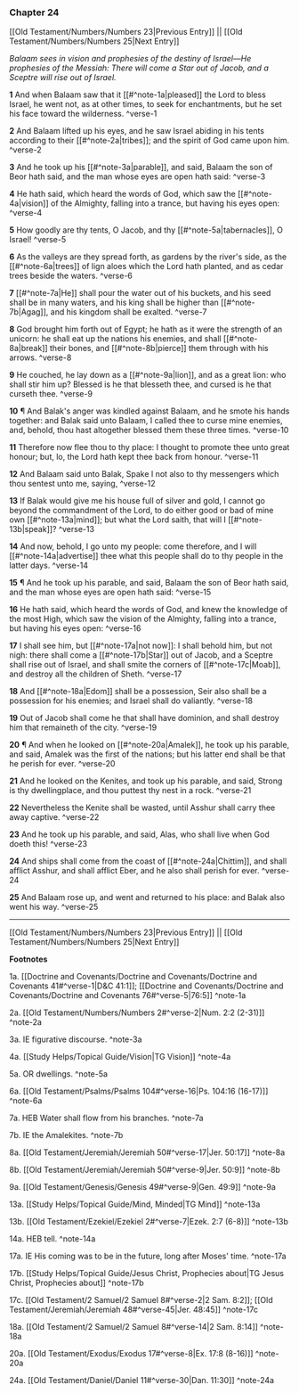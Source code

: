 ### Chapter 24

[[Old Testament/Numbers/Numbers 23|Previous Entry]]  ||  [[Old Testament/Numbers/Numbers 25|Next Entry]]

*Balaam sees in vision and prophesies of the destiny of Israel—He prophesies of the Messiah: There will come a Star out of Jacob, and a Sceptre will rise out of Israel.*

**1**  And when Balaam saw that it [[#^note-1a|pleased]] the Lord to bless Israel, he went not, as at other times, to seek for enchantments, but he set his face toward the wilderness. ^verse-1

**2**  And Balaam lifted up his eyes, and he saw Israel abiding in his tents according to their [[#^note-2a|tribes]]; and the spirit of God came upon him. ^verse-2

**3**  And he took up his [[#^note-3a|parable]], and said, Balaam the son of Beor hath said, and the man whose eyes are open hath said: ^verse-3

**4**  He hath said, which heard the words of God, which saw the [[#^note-4a|vision]] of the Almighty, falling into a trance, but having his eyes open: ^verse-4

**5**  How goodly are thy tents, O Jacob, and thy [[#^note-5a|tabernacles]], O Israel! ^verse-5

**6**  As the valleys are they spread forth, as gardens by the river's side, as the [[#^note-6a|trees]] of lign aloes which the Lord hath planted, and as cedar trees beside the waters. ^verse-6

**7**  [[#^note-7a|He]] shall pour the water out of his buckets, and his seed shall be in many waters, and his king shall be higher than [[#^note-7b|Agag]], and his kingdom shall be exalted. ^verse-7

**8**  God brought him forth out of Egypt; he hath as it were the strength of an unicorn: he shall eat up the nations his enemies, and shall [[#^note-8a|break]] their bones, and [[#^note-8b|pierce]] them through with his arrows. ^verse-8

**9**  He couched, he lay down as a [[#^note-9a|lion]], and as a great lion: who shall stir him up? Blessed is he that blesseth thee, and cursed is he that curseth thee. ^verse-9

**10**  ¶ And Balak's anger was kindled against Balaam, and he smote his hands together: and Balak said unto Balaam, I called thee to curse mine enemies, and, behold, thou hast altogether blessed them these three times. ^verse-10

**11**  Therefore now flee thou to thy place: I thought to promote thee unto great honour; but, lo, the Lord hath kept thee back from honour. ^verse-11

**12**  And Balaam said unto Balak, Spake I not also to thy messengers which thou sentest unto me, saying, ^verse-12

**13**  If Balak would give me his house full of silver and gold, I cannot go beyond the commandment of the Lord, to do either good or bad of mine own [[#^note-13a|mind]]; but what the Lord saith, that will I [[#^note-13b|speak]]? ^verse-13

**14**  And now, behold, I go unto my people: come therefore, and I will [[#^note-14a|advertise]] thee what this people shall do to thy people in the latter days. ^verse-14

**15**  ¶ And he took up his parable, and said, Balaam the son of Beor hath said, and the man whose eyes are open hath said: ^verse-15

**16**  He hath said, which heard the words of God, and knew the knowledge of the most High, which saw the vision of the Almighty, falling into a trance, but having his eyes open: ^verse-16

**17**  I shall see him, but [[#^note-17a|not now]]: I shall behold him, but not nigh: there shall come a [[#^note-17b|Star]] out of Jacob, and a Sceptre shall rise out of Israel, and shall smite the corners of [[#^note-17c|Moab]], and destroy all the children of Sheth. ^verse-17

**18**  And [[#^note-18a|Edom]] shall be a possession, Seir also shall be a possession for his enemies; and Israel shall do valiantly. ^verse-18

**19**  Out of Jacob shall come he that shall have dominion, and shall destroy him that remaineth of the city. ^verse-19

**20**  ¶ And when he looked on [[#^note-20a|Amalek]], he took up his parable, and said, Amalek was the first of the nations; but his latter end shall be that he perish for ever. ^verse-20

**21**  And he looked on the Kenites, and took up his parable, and said, Strong is thy dwellingplace, and thou puttest thy nest in a rock. ^verse-21

**22**  Nevertheless the Kenite shall be wasted, until Asshur shall carry thee away captive. ^verse-22

**23**  And he took up his parable, and said, Alas, who shall live when God doeth this! ^verse-23

**24**  And ships shall come from the coast of [[#^note-24a|Chittim]], and shall afflict Asshur, and shall afflict Eber, and he also shall perish for ever. ^verse-24

**25**  And Balaam rose up, and went and returned to his place: and Balak also went his way. ^verse-25


---
[[Old Testament/Numbers/Numbers 23|Previous Entry]]  ||  [[Old Testament/Numbers/Numbers 25|Next Entry]]


**Footnotes**


1a. [[Doctrine and Covenants/Doctrine and Covenants/Doctrine and Covenants 41#^verse-1|D&C 41:1]]; [[Doctrine and Covenants/Doctrine and Covenants/Doctrine and Covenants 76#^verse-5|76:5]] ^note-1a

2a. [[Old Testament/Numbers/Numbers 2#^verse-2|Num. 2:2 (2-31)]] ^note-2a

3a. IE figurative discourse. ^note-3a

4a. [[Study Helps/Topical Guide/Vision|TG Vision]] ^note-4a

5a. OR dwellings. ^note-5a

6a. [[Old Testament/Psalms/Psalms 104#^verse-16|Ps. 104:16 (16-17)]] ^note-6a

7a. HEB Water shall flow from his branches. ^note-7a

7b. IE the Amalekites. ^note-7b

8a. [[Old Testament/Jeremiah/Jeremiah 50#^verse-17|Jer. 50:17]] ^note-8a

8b. [[Old Testament/Jeremiah/Jeremiah 50#^verse-9|Jer. 50:9]] ^note-8b

9a. [[Old Testament/Genesis/Genesis 49#^verse-9|Gen. 49:9]] ^note-9a

13a. [[Study Helps/Topical Guide/Mind, Minded|TG Mind]] ^note-13a

13b. [[Old Testament/Ezekiel/Ezekiel 2#^verse-7|Ezek. 2:7 (6-8)]] ^note-13b

14a. HEB tell. ^note-14a

17a. IE His coming was to be in the future, long after Moses' time. ^note-17a

17b. [[Study Helps/Topical Guide/Jesus Christ, Prophecies about|TG Jesus Christ, Prophecies about]] ^note-17b

17c. [[Old Testament/2 Samuel/2 Samuel 8#^verse-2|2 Sam. 8:2]]; [[Old Testament/Jeremiah/Jeremiah 48#^verse-45|Jer. 48:45]] ^note-17c

18a. [[Old Testament/2 Samuel/2 Samuel 8#^verse-14|2 Sam. 8:14]] ^note-18a

20a. [[Old Testament/Exodus/Exodus 17#^verse-8|Ex. 17:8 (8-16)]] ^note-20a

24a. [[Old Testament/Daniel/Daniel 11#^verse-30|Dan. 11:30]] ^note-24a